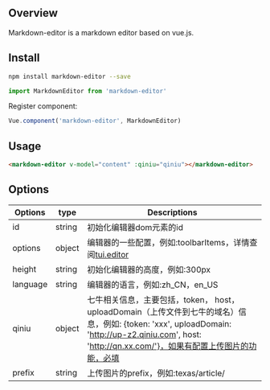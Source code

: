 ## Overview
Markdown-editor is a markdown editor based on vue.js.

## Install 
```bash
npm install markdown-editor --save
```    

```javascript
import MarkdownEditor from 'markdown-editor'
```

Register component:
```javascript
Vue.component('markdown-editor', MarkdownEditor)
```

## Usage
```html
<markdown-editor v-model="content" :qiniu="qiniu"></markdown-editor>
```

## Options

| Options | type | Descriptions |
| --- | --- | --- |
| id | string | 初始化编辑器dom元素的id |
| options | object| 编辑器的一些配置，例如:toolbarItems，详情查阅[tui.editor](https://github.com/nhnent/tui.editor) |
| height | string | 初始化编辑器的高度，例如:300px |
| language | string | 编辑器的语言，例如:zh_CN，en_US |
| qiniu | object | 七牛相关信息，主要包括，token， host，uploadDomain（上传文件到七牛的域名）信息，例如: {token: 'xxx', uploadDomain: 'http://up-z2.qiniu.com', host: 'http://qn.xx.com/'}，如果有配置上传图片的功能，必填 |
| prefix | string | 上传图片的prefix，例如:texas/article/ |

